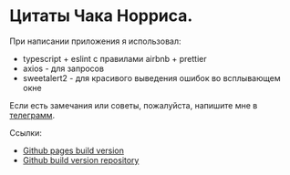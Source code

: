# Цитаты Чака Норриса.

При написании приложения я использовал:
* typescript + eslint с правилами airbnb + prettier
* axios - для запросов
* sweetalert2 - для красивого выведения ошибок во всплывающем окне

Если есть замечания или советы, пожалуйста, напишите мне в [телеграмм](https://telegram.me/ChupakabraBoy).

Ссылки:
* [Github pages build version](https://zlyuka14.github.io/chuck/)
* [Github build version repository](https://github.com/ZLyuka14/chuck)
